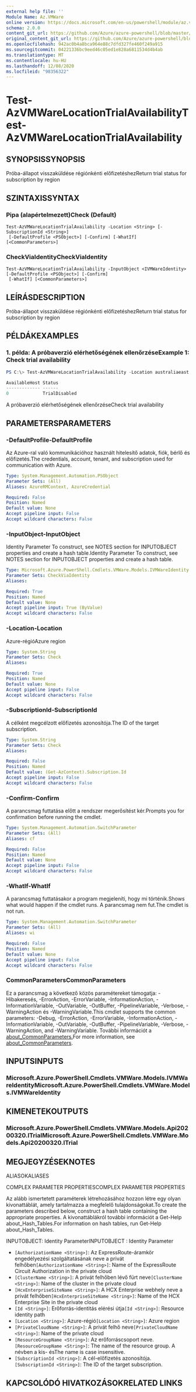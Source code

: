 ```yaml
---
external help file: ''
Module Name: Az.VMWare
online version: https://docs.microsoft.com/en-us/powershell/module/az.vmware/test-azvmwarelocationtrialavailability
schema: 2.0.0
content_git_url: https://github.com/Azure/azure-powershell/blob/master/src/VMWare/help/Test-AzVMWareLocationTrialAvailability.md
original_content_git_url: https://github.com/Azure/azure-powershell/blob/master/src/VMWare/help/Test-AzVMWareLocationTrialAvailability.md
ms.openlocfilehash: 942ac0b4a8bca964e88c7dfd327fe460f249a915
ms.sourcegitcommit: 04221336bc9eed46c05ed1e828a6811534d4b4ab
ms.translationtype: MT
ms.contentlocale: hu-HU
ms.lasthandoff: 12/08/2020
ms.locfileid: "98356322"
---
```

# <span data-ttu-id="be3ac-101">Test-AzVMWareLocationTrialAvailability</span><span class="sxs-lookup"><span data-stu-id="be3ac-101">Test-AzVMWareLocationTrialAvailability</span></span>

## <span data-ttu-id="be3ac-102">SYNOPSIS</span><span class="sxs-lookup"><span data-stu-id="be3ac-102">SYNOPSIS</span></span>
<span data-ttu-id="be3ac-103">Próba-állapot visszaküldése régiónkénti előfizetéshez</span><span class="sxs-lookup"><span data-stu-id="be3ac-103">Return trial status for subscription by region</span></span>

## <span data-ttu-id="be3ac-104">SZINTAXIS</span><span class="sxs-lookup"><span data-stu-id="be3ac-104">SYNTAX</span></span>

### <span data-ttu-id="be3ac-105">Pipa (alapértelmezett)</span><span class="sxs-lookup"><span data-stu-id="be3ac-105">Check (Default)</span></span>
```
Test-AzVMWareLocationTrialAvailability -Location <String> [-SubscriptionId <String>]
 [-DefaultProfile <PSObject>] [-Confirm] [-WhatIf] [<CommonParameters>]
```

### <span data-ttu-id="be3ac-106">CheckViaIdentity</span><span class="sxs-lookup"><span data-stu-id="be3ac-106">CheckViaIdentity</span></span>
```
Test-AzVMWareLocationTrialAvailability -InputObject <IVMWareIdentity> [-DefaultProfile <PSObject>] [-Confirm]
 [-WhatIf] [<CommonParameters>]
```

## <span data-ttu-id="be3ac-107">LEÍRÁS</span><span class="sxs-lookup"><span data-stu-id="be3ac-107">DESCRIPTION</span></span>
<span data-ttu-id="be3ac-108">Próba-állapot visszaküldése régiónkénti előfizetéshez</span><span class="sxs-lookup"><span data-stu-id="be3ac-108">Return trial status for subscription by region</span></span>

## <span data-ttu-id="be3ac-109">PÉLDÁK</span><span class="sxs-lookup"><span data-stu-id="be3ac-109">EXAMPLES</span></span>

### <span data-ttu-id="be3ac-110">1. példa: A próbaverzió elérhetőségének ellenőrzése</span><span class="sxs-lookup"><span data-stu-id="be3ac-110">Example 1: Check trial availability</span></span>
```powershell
PS C:\> Test-AzVMWareLocationTrialAvailability -Location australiaeast

AvailableHost Status
------------- ------
0             TrialDisabled
```

<span data-ttu-id="be3ac-111">A próbaverzió elérhetőségének ellenőrzése</span><span class="sxs-lookup"><span data-stu-id="be3ac-111">Check trial availability</span></span>

## <span data-ttu-id="be3ac-112">PARAMETERS</span><span class="sxs-lookup"><span data-stu-id="be3ac-112">PARAMETERS</span></span>

### <span data-ttu-id="be3ac-113">-DefaultProfile</span><span class="sxs-lookup"><span data-stu-id="be3ac-113">-DefaultProfile</span></span>
<span data-ttu-id="be3ac-114">Az Azure-ral való kommunikációhoz használt hitelesítő adatok, fiók, bérlő és előfizetés.</span><span class="sxs-lookup"><span data-stu-id="be3ac-114">The credentials, account, tenant, and subscription used for communication with Azure.</span></span>

```yaml
Type: System.Management.Automation.PSObject
Parameter Sets: (All)
Aliases: AzureRMContext, AzureCredential

Required: False
Position: Named
Default value: None
Accept pipeline input: False
Accept wildcard characters: False
```

### <span data-ttu-id="be3ac-115">-InputObject</span><span class="sxs-lookup"><span data-stu-id="be3ac-115">-InputObject</span></span>
<span data-ttu-id="be3ac-116">Identity Parameter To construct, see NOTES section for INPUTOBJECT properties and create a hash table.</span><span class="sxs-lookup"><span data-stu-id="be3ac-116">Identity Parameter To construct, see NOTES section for INPUTOBJECT properties and create a hash table.</span></span>

```yaml
Type: Microsoft.Azure.PowerShell.Cmdlets.VMWare.Models.IVMWareIdentity
Parameter Sets: CheckViaIdentity
Aliases:

Required: True
Position: Named
Default value: None
Accept pipeline input: True (ByValue)
Accept wildcard characters: False
```

### <span data-ttu-id="be3ac-117">-Location</span><span class="sxs-lookup"><span data-stu-id="be3ac-117">-Location</span></span>
<span data-ttu-id="be3ac-118">Azure-régió</span><span class="sxs-lookup"><span data-stu-id="be3ac-118">Azure region</span></span>

```yaml
Type: System.String
Parameter Sets: Check
Aliases:

Required: True
Position: Named
Default value: None
Accept pipeline input: False
Accept wildcard characters: False
```

### <span data-ttu-id="be3ac-119">-SubscriptionId</span><span class="sxs-lookup"><span data-stu-id="be3ac-119">-SubscriptionId</span></span>
<span data-ttu-id="be3ac-120">A célként megcélzott előfizetés azonosítója.</span><span class="sxs-lookup"><span data-stu-id="be3ac-120">The ID of the target subscription.</span></span>

```yaml
Type: System.String
Parameter Sets: Check
Aliases:

Required: False
Position: Named
Default value: (Get-AzContext).Subscription.Id
Accept pipeline input: False
Accept wildcard characters: False
```

### <span data-ttu-id="be3ac-121">-Confirm</span><span class="sxs-lookup"><span data-stu-id="be3ac-121">-Confirm</span></span>
<span data-ttu-id="be3ac-122">A parancsmag futtatása előtt a rendszer megerősítést kér.</span><span class="sxs-lookup"><span data-stu-id="be3ac-122">Prompts you for confirmation before running the cmdlet.</span></span>

```yaml
Type: System.Management.Automation.SwitchParameter
Parameter Sets: (All)
Aliases: cf

Required: False
Position: Named
Default value: None
Accept pipeline input: False
Accept wildcard characters: False
```

### <span data-ttu-id="be3ac-123">-WhatIf</span><span class="sxs-lookup"><span data-stu-id="be3ac-123">-WhatIf</span></span>
<span data-ttu-id="be3ac-124">A parancsmag futtatásakor a program megjeleníti, hogy mi történik.</span><span class="sxs-lookup"><span data-stu-id="be3ac-124">Shows what would happen if the cmdlet runs.</span></span>
<span data-ttu-id="be3ac-125">A parancsmag nem fut.</span><span class="sxs-lookup"><span data-stu-id="be3ac-125">The cmdlet is not run.</span></span>

```yaml
Type: System.Management.Automation.SwitchParameter
Parameter Sets: (All)
Aliases: wi

Required: False
Position: Named
Default value: None
Accept pipeline input: False
Accept wildcard characters: False
```

### <span data-ttu-id="be3ac-126">CommonParameters</span><span class="sxs-lookup"><span data-stu-id="be3ac-126">CommonParameters</span></span>
<span data-ttu-id="be3ac-127">Ez a parancsmag a következő közös paramétereket támogatja: -Hibakeresés, -ErrorAction, -ErrorVariable, -InformationAction, -InformationVariable, -OutVariable, -OutBuffer, -PipelineVariable, -Verbose, -WarningAction és -WarningVariable.</span><span class="sxs-lookup"><span data-stu-id="be3ac-127">This cmdlet supports the common parameters: -Debug, -ErrorAction, -ErrorVariable, -InformationAction, -InformationVariable, -OutVariable, -OutBuffer, -PipelineVariable, -Verbose, -WarningAction, and -WarningVariable.</span></span> <span data-ttu-id="be3ac-128">További információt a [about_CommonParameters.](http://go.microsoft.com/fwlink/?LinkID=113216)</span><span class="sxs-lookup"><span data-stu-id="be3ac-128">For more information, see [about_CommonParameters](http://go.microsoft.com/fwlink/?LinkID=113216).</span></span>

## <span data-ttu-id="be3ac-129">INPUTS</span><span class="sxs-lookup"><span data-stu-id="be3ac-129">INPUTS</span></span>

### <span data-ttu-id="be3ac-130">Microsoft.Azure.PowerShell.Cmdlets.VMWare.Models.IVMWareIdentity</span><span class="sxs-lookup"><span data-stu-id="be3ac-130">Microsoft.Azure.PowerShell.Cmdlets.VMWare.Models.IVMWareIdentity</span></span>

## <span data-ttu-id="be3ac-131">KIMENETEK</span><span class="sxs-lookup"><span data-stu-id="be3ac-131">OUTPUTS</span></span>

### <span data-ttu-id="be3ac-132">Microsoft.Azure.PowerShell.Cmdlets.VMWare.Models.Api20200320.ITrial</span><span class="sxs-lookup"><span data-stu-id="be3ac-132">Microsoft.Azure.PowerShell.Cmdlets.VMWare.Models.Api20200320.ITrial</span></span>

## <span data-ttu-id="be3ac-133">MEGJEGYZÉSEK</span><span class="sxs-lookup"><span data-stu-id="be3ac-133">NOTES</span></span>

<span data-ttu-id="be3ac-134">ALIASOK</span><span class="sxs-lookup"><span data-stu-id="be3ac-134">ALIASES</span></span>

<span data-ttu-id="be3ac-135">COMPLEX PARAMETER PROPERTIES</span><span class="sxs-lookup"><span data-stu-id="be3ac-135">COMPLEX PARAMETER PROPERTIES</span></span>

<span data-ttu-id="be3ac-136">Az alább ismertetett paraméterek létrehozásához hozzon létre egy olyan kivonattáblát, amely tartalmazza a megfelelő tulajdonságokat.</span><span class="sxs-lookup"><span data-stu-id="be3ac-136">To create the parameters described below, construct a hash table containing the appropriate properties.</span></span> <span data-ttu-id="be3ac-137">A kivonattáblákról további információt a Get-Help about_Hash_Tables.</span><span class="sxs-lookup"><span data-stu-id="be3ac-137">For information on hash tables, run Get-Help about_Hash_Tables.</span></span>


<span data-ttu-id="be3ac-138">INPUTOBJECT: <IVMWareIdentity> Identity Parameter</span><span class="sxs-lookup"><span data-stu-id="be3ac-138">INPUTOBJECT <IVMWareIdentity>: Identity Parameter</span></span>
  - <span data-ttu-id="be3ac-139">`[AuthorizationName <String>]`: Az ExpressRoute-áramkör engedélyezési szolgáltatásának neve a privát felhőben</span><span class="sxs-lookup"><span data-stu-id="be3ac-139">`[AuthorizationName <String>]`: Name of the ExpressRoute Circuit Authorization in the private cloud</span></span>
  - <span data-ttu-id="be3ac-140">`[ClusterName <String>]`: A privát felhőben lévő fürt neve</span><span class="sxs-lookup"><span data-stu-id="be3ac-140">`[ClusterName <String>]`: Name of the cluster in the private cloud</span></span>
  - <span data-ttu-id="be3ac-141">`[HcxEnterpriseSiteName <String>]`: A HCX Enterprise webhely neve a privát felhőben</span><span class="sxs-lookup"><span data-stu-id="be3ac-141">`[HcxEnterpriseSiteName <String>]`: Name of the HCX Enterprise Site in the private cloud</span></span>
  - <span data-ttu-id="be3ac-142">`[Id <String>]`: Erőforrás-identitás elérési útja</span><span class="sxs-lookup"><span data-stu-id="be3ac-142">`[Id <String>]`: Resource identity path</span></span>
  - <span data-ttu-id="be3ac-143">`[Location <String>]`: Azure-régió</span><span class="sxs-lookup"><span data-stu-id="be3ac-143">`[Location <String>]`: Azure region</span></span>
  - <span data-ttu-id="be3ac-144">`[PrivateCloudName <String>]`: A privát felhő neve</span><span class="sxs-lookup"><span data-stu-id="be3ac-144">`[PrivateCloudName <String>]`: Name of the private cloud</span></span>
  - <span data-ttu-id="be3ac-145">`[ResourceGroupName <String>]`: Az erőforráscsoport neve.</span><span class="sxs-lookup"><span data-stu-id="be3ac-145">`[ResourceGroupName <String>]`: The name of the resource group.</span></span> <span data-ttu-id="be3ac-146">A névben a kis- és</span><span class="sxs-lookup"><span data-stu-id="be3ac-146">The name is case insensitive.</span></span>
  - <span data-ttu-id="be3ac-147">`[SubscriptionId <String>]`: A cél-előfizetés azonosítója.</span><span class="sxs-lookup"><span data-stu-id="be3ac-147">`[SubscriptionId <String>]`: The ID of the target subscription.</span></span>

## <span data-ttu-id="be3ac-148">KAPCSOLÓDÓ HIVATKOZÁSOK</span><span class="sxs-lookup"><span data-stu-id="be3ac-148">RELATED LINKS</span></span>

